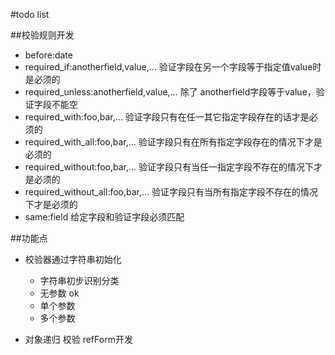 #todo list

##校验规则开发
* before:date
* required_if:anotherfield,value,…
验证字段在另一个字段等于指定值value时是必须的
* required_unless:anotherfield,value,…
除了 anotherfield字段等于value，验证字段不能空
* required_with:foo,bar,…
验证字段只有在任一其它指定字段存在的话才是必须的
* required_with_all:foo,bar,…
验证字段只有在所有指定字段存在的情况下才是必须的
* required_without:foo,bar,…
验证字段只有当任一指定字段不存在的情况下才是必须的
* required_without_all:foo,bar,…
验证字段只有当所有指定字段不存在的情况下才是必须的
* same:field
给定字段和验证字段必须匹配


##功能点

* 校验器通过字符串初始化 
    - 字符串初步识别分类
    - 无参数 ok
    - 单个参数 
    - 多个参数 

* 对象递归 校验
refForm开发

